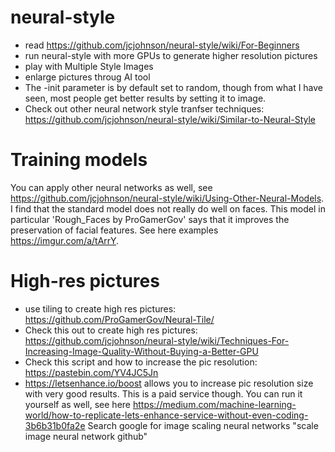# neural-style

- read https://github.com/jcjohnson/neural-style/wiki/For-Beginners
- run neural-style with more GPUs to generate higher resolution pictures
- play with Multiple Style Images
- enlarge pictures throug AI tool
- The -init parameter is by default set to random, though from what I have seen, most people get better results by setting it to image.
- Check out other neural network style tranfser techniques: https://github.com/jcjohnson/neural-style/wiki/Similar-to-Neural-Style

# Training models
You can apply other neural networks as well, see https://github.com/jcjohnson/neural-style/wiki/Using-Other-Neural-Models. I find that the standard model does not really do well on faces. This model in particular 'Rough_Faces by ProGamerGov' says that it improves the preservation of facial features. See here examples https://imgur.com/a/tArrY.

# High-res pictures
- use tiling to create high res pictures: https://github.com/ProGamerGov/Neural-Tile/
- Check this out to create high res pictures: https://github.com/jcjohnson/neural-style/wiki/Techniques-For-Increasing-Image-Quality-Without-Buying-a-Better-GPU
- Check this script and how to increase the pic resolution: https://pastebin.com/YV4JC5Jn
- https://letsenhance.io/boost allows you to increase pic resolution size with very good results. This is a paid service though. You can run it yourself as well, see here https://medium.com/machine-learning-world/how-to-replicate-lets-enhance-service-without-even-coding-3b6b31b0fa2e
Search google for image scaling neural networks "scale image neural network github"

